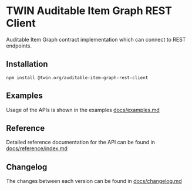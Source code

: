 # TWIN Auditable Item Graph REST Client

Auditable Item Graph contract implementation which can connect to REST endpoints.

## Installation

```shell
npm install @twin.org/auditable-item-graph-rest-client
```

## Examples

Usage of the APIs is shown in the examples [docs/examples.md](docs/examples.md)

## Reference

Detailed reference documentation for the API can be found in [docs/reference/index.md](docs/reference/index.md)

## Changelog

The changes between each version can be found in [docs/changelog.md](docs/changelog.md)
